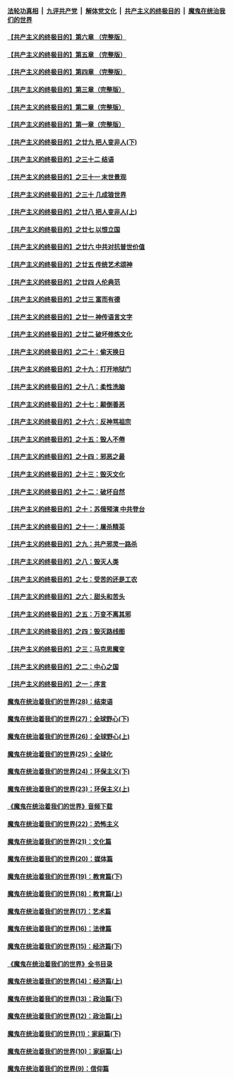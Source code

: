 

####  [法轮功真相](../../../../basic/blob/master/README.md?t=04170130) &nbsp;|&nbsp; [九评共产党](../../../../9ping.md/blob/master/README.md?t=04170130) &nbsp;|&nbsp; [解体党文化](../../../../jtdwh.md/blob/master/README.md?t=04170130)  &nbsp;|&nbsp; [共产主义的终极目的](../../../../gczydzjmd.md/blob/master/README.md?t=04170130) &nbsp;|&nbsp; [魔鬼在统治我们的世界](../../../../mgztzwmdsj.md/blob/master/README.md?t=04170130) 

#### [【共产主义的终极目的】第六章 （完整版）](../pages/nsc422/n11428913.md?t=04170130) 

#### [【共产主义的终极目的】第五章 （完整版）](../pages/nsc422/n11428912.md?t=04170130) 

#### [【共产主义的终极目的】第四章 （完整版）](../pages/nsc422/n11428907.md?t=04170130) 

#### [【共产主义的终极目的】第三章（完整版）](../pages/nsc422/n11428848.md?t=04170130) 

#### [【共产主义的终极目的】第二章（完整版）](../pages/nsc422/n11428831.md?t=04170130) 

#### [【共产主义的终极目的】第一章（完整版）](../pages/nsc422/n11417651.md?t=04170130) 

#### [【共产主义的终极目的】之廿九 把人变非人(下)](../pages/nsc422/n11344140.md?t=04170130) 

#### [【共产主义的终极目的】之三十二 结语](../pages/nsc422/n11360535.md?t=04170130) 

#### [【共产主义的终极目的】之三十一 末世景观](../pages/nsc422/n11351129.md?t=04170130) 

#### [【共产主义的终极目的】之三十 几成狼世界](../pages/nsc422/n11348280.md?t=04170130) 

#### [【共产主义的终极目的】之廿八 把人变非人(上)](../pages/nsc422/n11340492.md?t=04170130) 

#### [【共产主义的终极目的】之廿七 以恨立国](../pages/nsc422/n11336944.md?t=04170130) 

#### [【共产主义的终极目的】之廿六 中共对抗普世价值](../pages/nsc422/n11324785.md?t=04170130) 

#### [【共产主义的终极目的】之廿五 传统艺术颂神](../pages/nsc422/n11296396.md?t=04170130) 

#### [【共产主义的终极目的】之廿四 人伦典范](../pages/nsc422/n11296397.md?t=04170130) 

#### [【共产主义的终极目的】之廿三 富而有德](../pages/nsc422/n11283598.md?t=04170130) 

#### [【共产主义的终极目的】之廿一 神传语言文字](../pages/nsc422/n11263265.md?t=04170130) 

#### [【共产主义的终极目的】之廿二 破坏修炼文化](../pages/nsc422/n11245728.md?t=04170130) 

#### [【共产主义的终极目的】之二十：偷天换日](../pages/nsc422/n11238846.md?t=04170130) 

#### [【共产主义的终极目的】之十九：打开地狱门](../pages/nsc422/n11206376.md?t=04170130) 

#### [【共产主义的终极目的】之十八：柔性洗脑](../pages/nsc422/n11199994.md?t=04170130) 

#### [【共产主义的终极目的】之十七：颠倒善恶](../pages/nsc422/n11179782.md?t=04170130) 

#### [【共产主义的终极目的】之十六：反神骂祖宗](../pages/nsc422/n11166798.md?t=04170130) 

#### [【共产主义的终极目的】之十五：毁人不倦](../pages/nsc422/n11166792.md?t=04170130) 

#### [【共产主义的终极目的】之十四：邪恶之最](../pages/nsc422/n11150249.md?t=04170130) 

#### [【共产主义的终极目的】之十三：毁灭文化](../pages/nsc422/n11135227.md?t=04170130) 

#### [【共产主义的终极目的】之十二：破坏自然](../pages/nsc422/n11135214.md?t=04170130) 

#### [【共产主义的终极目的】之十：苏俄预演 中共登台](../pages/nsc422/n11118424.md?t=04170130) 

#### [【共产主义的终极目的】之十一：屠杀精英](../pages/nsc422/n11118442.md?t=04170130) 

#### [【共产主义的终极目的】之九：共产邪灵一路杀](../pages/nsc422/n11114139.md?t=04170130) 

#### [【共产主义的终极目的】之八：毁灭人类](../pages/nsc422/n11108503.md?t=04170130) 

#### [【共产主义的终极目的】之七：受苦的还是工农](../pages/nsc422/n11101809.md?t=04170130) 

#### [【共产主义的终极目的】之六：甜头和苦头](../pages/nsc422/n11096971.md?t=04170130) 

#### [【共产主义的终极目的】之五：万变不离其邪](../pages/nsc422/n11091285.md?t=04170130) 

#### [【共产主义的终极目的】之四：毁灭路线图](../pages/nsc422/n11086284.md?t=04170130) 

#### [【共产主义的终极目的】之三：马克思魔变](../pages/nsc422/n11061941.md?t=04170130) 

#### [【共产主义的终极目的】之二：中心之国](../pages/nsc422/n11047728.md?t=04170130) 

#### [【共产主义的终极目的】之一：序言](../pages/nsc422/n11086077.md?t=04170130) 

#### [魔鬼在统治着我们的世界(28)：结束语](../pages/nsc422/n10936246.md?t=04170130) 

#### [魔鬼在统治着我们的世界(27)：全球野心(下)](../pages/nsc422/n10928319.md?t=04170130) 

#### [魔鬼在统治着我们的世界(26)：全球野心(上)](../pages/nsc422/n10900318.md?t=04170130) 

#### [魔鬼在统治着我们的世界(25)：全球化](../pages/nsc422/n10788205.md?t=04170130) 

#### [魔鬼在统治着我们的世界(24)：环保主义(下)](../pages/nsc422/n10695307.md?t=04170130) 

#### [魔鬼在统治着我们的世界(23)：环保主义(上)](../pages/nsc422/n10688613.md?t=04170130) 

#### [《魔鬼在统治着我们的世界》音频下载](../pages/nsc422/n10635553.md?t=04170130) 

#### [魔鬼在统治着我们的世界(22)：恐怖主义](../pages/nsc422/n10614727.md?t=04170130) 

#### [魔鬼在统治着我们的世界(21)：文化篇](../pages/nsc422/n10597706.md?t=04170130) 

#### [魔鬼在统治着我们的世界(20)：媒体篇](../pages/nsc422/n10586579.md?t=04170130) 

#### [魔鬼在统治着我们的世界(19)：教育篇(下)](../pages/nsc422/n10564808.md?t=04170130) 

#### [魔鬼在统治着我们的世界(18)：教育篇(上)](../pages/nsc422/n10526970.md?t=04170130) 

#### [魔鬼在统治着我们的世界(17)：艺术篇](../pages/nsc422/n10499093.md?t=04170130) 

#### [魔鬼在统治着我们的世界(16)：法律篇](../pages/nsc422/n10485969.md?t=04170130) 

#### [魔鬼在统治着我们的世界(15)：经济篇(下)](../pages/nsc422/n10469975.md?t=04170130) 

#### [《魔鬼在统治着我们的世界》全书目录](../pages/nsc422/n10464261.md?t=04170130) 

#### [魔鬼在统治着我们的世界(14)：经济篇(上)](../pages/nsc422/n10457370.md?t=04170130) 

#### [魔鬼在统治着我们的世界(13)：政治篇(下)](../pages/nsc422/n10448270.md?t=04170130) 

#### [魔鬼在统治着我们的世界(12)：政治篇(上)](../pages/nsc422/n10444576.md?t=04170130) 

#### [魔鬼在统治着我们的世界(11)：家庭篇(下)](../pages/nsc422/n10440961.md?t=04170130) 

#### [魔鬼在统治着我们的世界(10)：家庭篇(上)](../pages/nsc422/n10435448.md?t=04170130) 

#### [魔鬼在统治着我们的世界(9)：信仰篇](../pages/nsc422/n10432159.md?t=04170130) 

